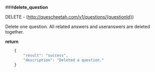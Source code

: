 ###**delete_question**


DELETE - (http://quescheetah.com/v1/questions/{questionId})

Delete one question. All related answers and useranswers are deleted together.

**return**
```javascript
    {
        "result": "success",
        "description": "Deleted a question."
    }
```